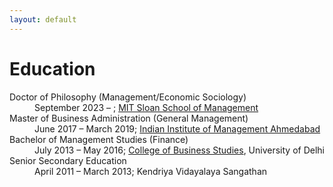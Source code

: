 ```yaml
---
layout: default
---
```


# Education

<dl>
   <dt>Doctor of Philosophy (Management/Economic Sociology)</dt>
      <dd>September 2023 – ; <a href='https://mitsloan.mit.edu/phd/program-overview/esp'>MIT Sloan School of Management</a>
   <dt>Master of Business Administration (General Management)</dt>
      <dd>June 2017 – March 2019; <a href='https://www.iima.ac.in/'>Indian Institute of Management Ahmedabad</a>
   <dt>Bachelor of Management Studies (Finance)</dt>
      <dd>July 2013 – May 2016; <a href='https://sscbs.du.ac.in'>College of Business Studies</a>, University of Delhi </dd>
   <dt>Senior Secondary Education </dt>
      <dd>April 2011 – March 2013; Kendriya Vidayalaya Sangathan</dd>
